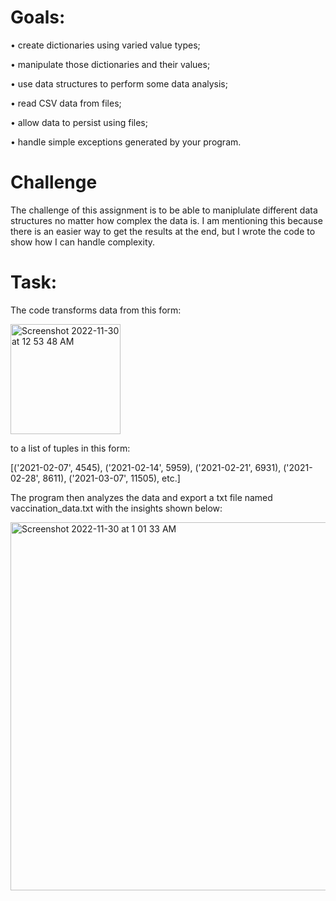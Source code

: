 # Goals:
• create dictionaries using varied value types;

• manipulate those dictionaries and their values;

• use data structures to perform some data analysis;

• read CSV data from files;

• allow data to persist using files;

• handle simple exceptions generated by your program.
# Challenge
The challenge of this assignment is to be able to maniplulate different data structures no matter how complex the data is. I am mentioning this because there is an easier way to get the results at the end, but I wrote the code to show how I can handle complexity.
# Task:
The code transforms data from this form:

<img width="176" alt="Screenshot 2022-11-30 at 12 53 48 AM" src="https://user-images.githubusercontent.com/119257994/204719021-fb8a7ba3-30cf-4ecb-8706-aacc562ae507.png">

to a list of tuples in this form: 

[('2021-02-07', 4545), ('2021-02-14', 5959), ('2021-02-21', 6931), ('2021-02-28', 8611), ('2021-03-07', 11505), etc.]

The program then analyzes the data and export a txt file named vaccination_data.txt with the insights shown below:

<img width="589" alt="Screenshot 2022-11-30 at 1 01 33 AM" src="https://user-images.githubusercontent.com/119257994/204719717-a88b8d31-0158-4d7b-8cea-1eccc4a67893.png">
